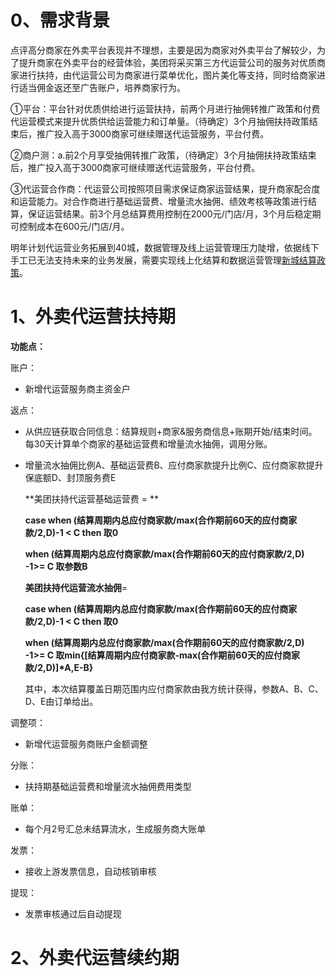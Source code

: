 # 0、需求背景

点评高分商家在外卖平台表现并不理想，主要是因为商家对外卖平台了解较少，为了提升商家在外卖平台的经营体验，美团将采买第三方代运营公司的服务对优质商家进行扶持，由代运营公司为商家进行菜单优化，图片美化等支持，同时给商家进行适当佣金返还至广告账户，培养商家行为。



①平台：平台针对优质供给进行运营扶持，前两个月进行抽佣转推广政策和付费代运营模式来提升优质供给运营能力和订单量。（待确定）3个月抽佣扶持政策结束后，推广投入高于3000商家可继续赠送代运营服务，平台付费。

②商户测：a.前2个月享受抽佣转推广政策，（待确定）3个月抽佣扶持政策结束后，推广投入高于3000商家可继续赠送代运营服务，平台付费。

③代运营合作商：代运营公司按照项目需求保证商家运营结果，提升商家配合度和运营能力。对合作商进行基础运营费、增量流水抽佣、绩效考核等政策进行结算，保证运营结果。前3个月总结算费用控制在2000元/门店/月，3个月后稳定期可控制成本在600元/门店/月。

明年计划代运营业务拓展到40城，数据管理及线上运营管理压力陡增，依据线下手工已无法支持未来的业务发展，需要实现线上化结算和数据运营管理[新城结算政策](https://km.sankuai.com/page/482819575)。



# 1、外卖代运营扶持期

**功能点：**

账户：

* 新增代运营服务商主资金户

返点：

* 从供应链获取合同信息：结算规则+商家&服务商信息+账期开始/结束时间。每30天计算单个商家的基础运营费和增量流水抽佣，调用分账。

* 增量流水抽佣比例A、基础运营费B、应付商家款提升比例C、应付商家款提升保底额D、封顶服务费E

    

    **美团扶持代运营基础运营费 = **

    **case when (结算周期内总应付商家款/max(合作期前60天的应付商家款/2,D)-1 < C  then 取0**

    **when (结算周期内总应付商家款/max(合作期前60天的应付商家款/2,D) -1>= C 取参数B**

    

    **美团扶持代运营流水抽佣**=

    **case when (结算周期内总应付商家款/max(合作期前60天的应付商家款/2,D)-1 < C  then 取0**

    **when (结算周期内总应付商家款/max(合作期前60天的应付商家款/2,D) -1>= C 取min{[结算周期内应付商家款-max(合作期前60天的应付商家款/2,D)]\*A,E-B}**

    

    其中，本次结算覆盖日期范围内应付商家款由我方统计获得，参数A、B、C、D、E由订单给出。

调整项：

* 新增代运营服务商账户金额调整

分账：

* 扶持期基础运营费和增量流水抽佣费用类型

账单：

* 每个月2号汇总未结算流水，生成服务商大账单

发票：

* 接收上游发票信息，自动核销审核

提现：

* 发票审核通过后自动提现



# 2、外卖代运营续约期
